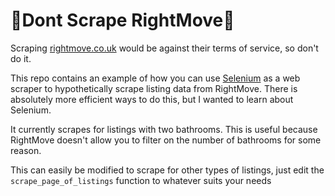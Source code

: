 # 🚫Dont Scrape RightMove🚫

Scraping [rightmove.co.uk](https://www.rightmove.co.uk/) would be against their terms of service, so don't do it.

This repo contains an example of how you can use [Selenium](https://www.selenium.dev/) as a web scraper to hypothetically scrape listing data from RightMove. There is absolutely more efficient ways to do this, but I wanted to learn about Selenium.

It currently scrapes for listings with two bathrooms. This is useful because RightMove doesn't allow you to filter on the number of bathrooms for some reason.

This can easily be modified to scrape for other types of listings, just edit the `scrape_page_of_listings` function to whatever suits your needs 
